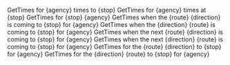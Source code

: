 GetTimes for {agency} times to {stop}
GetTimes for {agency} times at {stop}
GetTimes for {stop} {agency}
GetTimes when the {route} {direction} is coming to {stop} for {agency}
GetTimes when the {direction} {route} is coming to {stop} for {agency}
GetTimes when the next {route} {direction} is coming to {stop} for {agency}
GetTimes when the next {direction} {route} is coming to {stop} for {agency}
GetTimes for the {route} {direction} to {stop} for {agency}
GetTimes for the {direction} {route} to {stop} for {agency}
